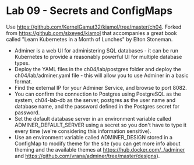 # Lab 09 - Secrets and ConfigMaps

Use https://github.com/KernelGamut32/kiamol/tree/master/ch04. Forked from https://github.com/sixeyed/kiamol that accompanies a great book called "Learn Kubernetes in a Month of Lunches" by Elton Stoneman.

* Adminer is a web UI for administering SQL databases - it can be run Kubernetes to provide a reasonably powerful UI for multiple database types.
* Deploy the YAML files in the ch04/lab/postgres folder and deploy the ch04/lab/adminer.yaml file - this will allow you to use Adminer in a basic format.
* Find the external IP for your Adminer Service, and browse to port 8082. 
* You can confirm the connection to Postgres using PostgreSQL as the system, ch04-lab-db as the server, postgres as the user name and database name, and the password defined in the Postgres secret for password.
* Set the default database server in an environment variable called ADMINER_DEFAULT_SERVER using a secret so you don't have to type it every time (we're considering this information sensitive).
* Use an environment variable called ADMINER_DESIGN stored in a ConfigMap to modify theme for the site (you can get more info about theming and the available themes at https://hub.docker.com/_/adminer and https://github.com/vrana/adminer/tree/master/designs).
